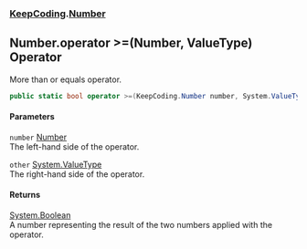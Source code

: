 ### [KeepCoding](KeepCoding.md 'KeepCoding').[Number](KeepCoding_Number.md 'KeepCoding.Number')
## Number.operator &gt;=(Number, ValueType) Operator
More than or equals operator.  
```csharp
public static bool operator >=(KeepCoding.Number number, System.ValueType other);
```
#### Parameters
<a name='KeepCoding_Number_op_GreaterThanOrEqual(KeepCoding_Number_System_ValueType)_number'></a>
`number` [Number](KeepCoding_Number.md 'KeepCoding.Number')  
The left-hand side of the operator.
  
<a name='KeepCoding_Number_op_GreaterThanOrEqual(KeepCoding_Number_System_ValueType)_other'></a>
`other` [System.ValueType](https://docs.microsoft.com/en-us/dotnet/api/System.ValueType 'System.ValueType')  
The right-hand side of the operator.
  
#### Returns
[System.Boolean](https://docs.microsoft.com/en-us/dotnet/api/System.Boolean 'System.Boolean')  
A number representing the result of the two numbers applied with the operator.
